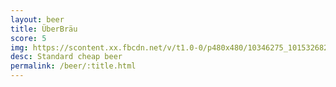 ```yaml
---
layout: beer
title: ÜberBräu
score: 5
img: https://scontent.xx.fbcdn.net/v/t1.0-0/p480x480/10346275_10153268294828745_7444781895935179067_n.jpg?oh=4e3c5ec3973fdc9c770b965cc9491696&oe=586B6C80
desc: Standard cheap beer
permalink: /beer/:title.html
---
```

